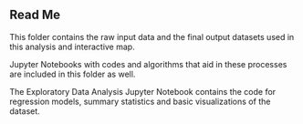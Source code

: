 ## Read Me

This folder contains the raw input data and the final output datasets used in this analysis and interactive map. 

Jupyter Notebooks with codes and algorithms that aid in these processes are included in this folder as well. 

The Exploratory Data Analysis Jupyter Notebook contains the code for regression models, summary statistics and basic visualizations of the dataset. 
